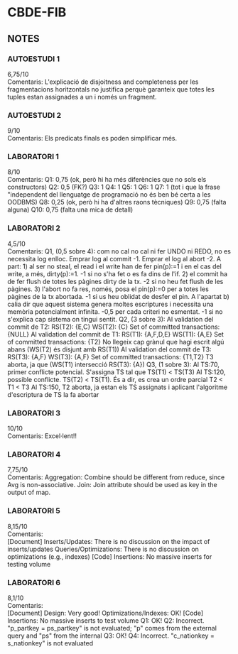 # CBDE-FIB
## NOTES
### AUTOESTUDI 1
6,75/10  
Comentaris: L'explicació de disjoitness and completeness per les fragmentacions horitzontals no justifica perquè garanteix que totes les tuples estan assignades a un i només un fragment.

### AUTOESTUDI 2
9/10  
Comentaris: Els predicats finals es poden simplificar més.

### LABORATORI 1
8/10  
Comentaris: Q1: 0,75 (ok, però hi ha més diferències que no sols els constructors) Q2: 0,5 (FK?) Q3: 1 Q4: 1 Q5: 1 Q6: 1 Q7: 1 (tot i que la frase "independent del llenguatge de programació no és ben bé certa a les OODBMS) Q8: 0,25 (ok, però hi ha d'altres raons tècniques) Q9: 0,75 (falta alguna) Q10: 0,75 (falta una mica de detall)

### LABORATORI 2
4,5/10  
Comentaris: Q1, (0,5 sobre 4): com no cal no cal ni fer UNDO ni REDO, no es necessita log enlloc. Emprar log al commit -1. Emprar el log al abort -2. A part: 1) al ser no steal, el read i el write han de fer pin(p):=1 i en el cas del write, a més, dirty(p):=1. -1 si no s'ha fet o es fa dins de l'if. 2) el commit ha de fer flush de totes les pàgines dirty de la tx. -2 si no heu fet flush de les pàgines. 3) l'abort no fa res, només, posa el pin(p):=0 per a totes les pàgines de la tx abortada. -1 si us heu oblidat de desfer el pin. A l'apartat b) calia dir que aquest sistema genera moltes escriptures i necessita una memòria potencialment infinita. -0,5 per cada criteri no esmentat. -1 si no s'explica cap sistema on tingui sentit. Q2, (3 sobre 3): Al validation del commit de T2: RS(T2): {E,C} WS(T2): {C} Set of committed transactions: {NULL} Al validation del commit de T1: RS(T1): {A,F,D,E} WS(T1): {A,E} Set of committed transactions: {T2} No llegeix cap grànul que hagi escrit algú abans (WS(T2) és disjunt amb RS(T1)) Al validation del commit de T3: RS(T3): {A,F} WS(T3): {A,F} Set of committed transactions: {T1,T2} T3 aborta, ja que (WS(T1) intersecció RS(T3): {A}) Q3, (1 sobre 3): Al TS:70, primer conflicte potencial. S'assigna TS tal que TS(T1) < TS(T3) Al TS:120, possible conflicte. TS(T2) < TS(T1). És a dir, es crea un ordre parcial T2 < T1 < T3 Al TS:150, T2 aborta, ja estan els TS assignats i aplicant l'algoritme d'escriptura de TS la fa abortar

### LABORATORI 3
10/10  
Comentaris: Excel·lent!!

### LABORATORI 4
7,75/10  
Comentaris: Aggregation: Combine should be different from reduce, since Avg is non-associative. Join: Join attribute should be used as key in the output of map.

### LABORATORI 5
8,15/10  
Comentaris:  
[Document]
Inserts/Updates: There is no discussion on the impact of inserts/updates
Queries/Optimizations: There is no discussion on optimizations (e.g., indexes)
[Code]
Insertions: No massive inserts for testing volume

### LABORATORI 6
8,1/10  
Comentaris:  
[Document]
Design: Very good!
Optimizations/Indexes: OK!
[Code]
Insertions: No massive inserts to test volume
Q1: OK!
Q2: Incorrect. "p_partkey = ps_partkey" is not evaluated; "p" comes from the external query and "ps" from the internal
Q3: OK!
Q4: Incorrect. "c_nationkey = s_nationkey" is not evaluated
